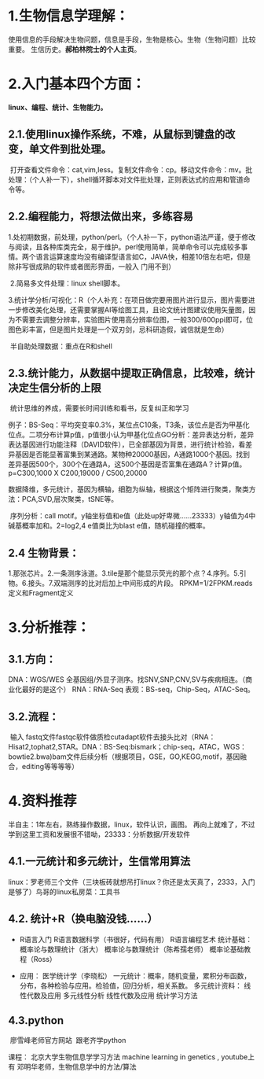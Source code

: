 # 1.生物信息学理解：
  使用信息的手段解决生物问题，信息是手段，生物是核心。生物（生物问题）比较重要。
  生信历史。**郝柏林院士的个人主页**。

# 2.入门基本四个方面：

  **linux、编程、统计、生物能力。**

##   2.1.使用linux操作系统，不难，从鼠标到键盘的改变，单文件到批处理。

​     打开查看文件命令：cat,vim,less。复制文件命令：cp。移动文件命令：mv。
​     批处理：（个人补一下），shell循环脚本对文件批处理，正则表达式的应用和管道命令等。

##   2.2.编程能力，将想法做出来，多练容易

​     1.处初期数据，前处理，python/perl。（个人补一下，python语法严谨，便于修改与阅读，且各种库类完全，易于维护。perl使用简单，简单命令可以完成较多事情。两个语言运算速度均没有编译型语言如C，JAVA快，相差10倍左右吧，但是除非写很成熟的软件或者图形界面，一般入 门用不到）

​    2.简易多文件处理：linux shell脚本。

​    3.统计学分析/可视化：R（个人补充：在项目做完要用图片进行显示，图片需要进一步修改美化处理，还需要掌握AI等绘图工具，且论文统计图建议使用矢量图，因为不需要去调整分辨率，实验图片使用高分辨率位图，一般300/600ppi即可，位图色彩丰富，但是图片处理是一个双刃剑，忌科研造假，诚信就是生命）

​    半自助处理数据：重点在R和shell



## 2.3.统计能力，从数据中提取正确信息，比较难，统计决定生信分析的上限

​     统计思维的养成，需要长时间训练和看书，反复纠正和学习

​     例子：BS-Seq：平均突变率0.3%，某位点C10条，T3条，该位点是否为甲基化位点。二项分布计算p值，p值很小认为甲基化位点
​               GO分析：差异表达分析，差异表达基因进行功能注释（DAVID软件），已全部基因为背景，进行统计检验，看差异基因是否能显著富集到某通路。某物种20000基因，A通路1000个基因。找到差异基因500个，300个在通路A，这500个基因是否富集在通路A？
​                              计算p值。p=C300,1000 X C200,19000 / C500,20000

​              数据降维，多元统计，基因为横轴，细胞为纵轴，根据这个矩阵进行聚类，聚类方法：PCA,SVD,层次聚类，tSNE等。

​              序列分析：call motif。y轴坐标值和e值（此处up好卑微……23333）y轴值为4中碱基概率加和。2=log2,4 e值类比为blast e值，随机碰撞的概率。



## 2.4 生物背景：

1.那张芯片。2.一条测序泳道。3.tile是那个能显示荧光的那个点？4.序列。5.引物。6.接头。7.双端测序的比对后加上中间形成的片段。
                    RPKM=1/2FPKM.reads定义和Fragment定义



  # 3.分析推荐：
## 3.1.方向：

DNA：WGS/WES 全基因组/外显子测序。找SNV,SNP,CNV,SV与疾病相连。（商业化最好的是这个）
               RNA：RNA-Seq
               表观：BS-seq，Chip-Seq，ATAC-Seq。

## 3.2.流程：
​     输入 fastq文件fastqc软件做质检cutadapt软件去接头比对（RNA：Hisat2,tophat2,STAR。DNA：BS-Seq:bismark；chip-seq，ATAC，WGS： 
​     bowtie2.bwa)bam文件后续分析（根据项目，GSE，GO,KEGG,motif，基因融合，editing等等等等）

# 4.资料推荐
   半自主：1年左右，熟练操作数据，linux，软件认识，画图。
   再向上就难了，不过学到这里工资和发展很不错呦，23333：分析数据/开发软件

## 4.1.一元统计和多元统计，生信常用算法
​    linux：罗老师三个文件（三块板砖就想吊打linux？你还是太天真了，2333，入门是够了）
​               鸟哥的linux私房菜：工具书

## 4.2. 统计+R（换电脑没钱……）

-  R语言入门
       R语言数据科学（书很好，代码有用）
       R语言编程艺术
       统计基础：
       概率论与数理统计（浙大）
       概率论与数理统计（陈希孺老师）
       概率论基础教程（Ross）

- 应用：
       医学统计学（李晓松）
       一元统计：概率，随机变量，累积分布函数，分布，各种检验与应用。检验值，回归分析，相关系数。
      多元统计资料：
      线性代数及应用
      多元线性分析
      线性代数及应用
      统计学习方法

## 4.3.python
​     廖雪峰老师官方网站
​     跟老齐学python

 课程：
     北京大学生物信息学学习方法
     machine learning in genetics , youtube上有
     邓明华老师，生物信息学中的方法/算法